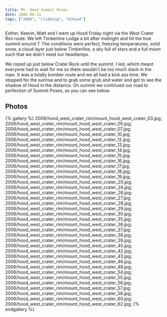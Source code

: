 ```yaml
---
title: Mt. Hood Summit Poses
date: 2006-06-11
tags: ["2006", "climbing", "mthood"]
---
```

Esther, Keevin, Matt and I went up Hood Friday night via the West Crater Rim route.  We left Timberline Lodge a bit after midnight and hit the true summit around 7.  The conditions were perfect, freezing temperatures, solid snow, a cloud layer just below Timberline, a sky full of stars and a full moon such that we didn't need our headlamps.

We roped up just below Crater Rock until the summit.  I led, which meant everyone had to wait for me so there wouldn't be too much slack in the rope.  It was a totally bomber route and we all had a kick ass time.  We stopped for the sunrise and to grab some grub and water and got to see the shadow of Hood in the distance.  On summit we continued our road to perfection of Summit Poses, as you can see below.


## Photos 

{% gallery %} 
2006/hood_west_crater_rim/mount_hood_west_crater_03.jpg;
2006/hood_west_crater_rim/mount_hood_west_crater_05.jpg;
2006/hood_west_crater_rim/mount_hood_west_crater_07.jpg;
2006/hood_west_crater_rim/mount_hood_west_crater_10.jpg;
2006/hood_west_crater_rim/mount_hood_west_crater_12.jpg;
2006/hood_west_crater_rim/mount_hood_west_crater_13.jpg;
2006/hood_west_crater_rim/mount_hood_west_crater_14.jpg;
2006/hood_west_crater_rim/mount_hood_west_crater_15.jpg;
2006/hood_west_crater_rim/mount_hood_west_crater_16.jpg;
2006/hood_west_crater_rim/mount_hood_west_crater_17.jpg;
2006/hood_west_crater_rim/mount_hood_west_crater_18.jpg;
2006/hood_west_crater_rim/mount_hood_west_crater_19.jpg;
2006/hood_west_crater_rim/mount_hood_west_crater_20.jpg;
2006/hood_west_crater_rim/mount_hood_west_crater_24.jpg;
2006/hood_west_crater_rim/mount_hood_west_crater_26.jpg;
2006/hood_west_crater_rim/mount_hood_west_crater_27.jpg;
2006/hood_west_crater_rim/mount_hood_west_crater_28.jpg;
2006/hood_west_crater_rim/mount_hood_west_crater_29.jpg;
2006/hood_west_crater_rim/mount_hood_west_crater_30.jpg;
2006/hood_west_crater_rim/mount_hood_west_crater_35.jpg;
2006/hood_west_crater_rim/mount_hood_west_crater_36.jpg;
2006/hood_west_crater_rim/mount_hood_west_crater_37.jpg;
2006/hood_west_crater_rim/mount_hood_west_crater_38.jpg;
2006/hood_west_crater_rim/mount_hood_west_crater_39.jpg;
2006/hood_west_crater_rim/mount_hood_west_crater_40.jpg;
2006/hood_west_crater_rim/mount_hood_west_crater_42.jpg;
2006/hood_west_crater_rim/mount_hood_west_crater_43.jpg;
2006/hood_west_crater_rim/mount_hood_west_crater_46.jpg;
2006/hood_west_crater_rim/mount_hood_west_crater_48.jpg;
2006/hood_west_crater_rim/mount_hood_west_crater_54.jpg;
2006/hood_west_crater_rim/mount_hood_west_crater_55.jpg;
2006/hood_west_crater_rim/mount_hood_west_crater_56.jpg;
2006/hood_west_crater_rim/mount_hood_west_crater_57.jpg;
2006/hood_west_crater_rim/mount_hood_west_crater_58.jpg;
2006/hood_west_crater_rim/mount_hood_west_crater_60.jpg;
2006/hood_west_crater_rim/mount_hood_west_crater_62.jpg;
{% endgallery %}
